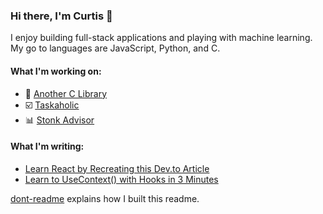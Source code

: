 ### Hi there, I'm Curtis 👋

I enjoy building full-stack applications and playing with machine learning. My go to languages are JavaScript, Python, and C.

#### What I'm working on:
- 📗 [Another C Library](https://anotherlibrary.com)
- ☑️ [Taskaholic](https://taskaholic.com)
- 📊 [Stonk Advisor](https://stonkadvisor.com)

#### What I'm writing:

 - [Learn React by Recreating this Dev.to Article](https://dev.to/curtiscodes/learn-react-by-recreating-this-dev-to-article-1pfm)
 - [Learn to UseContext() with Hooks in 3 Minutes](https://dev.to/curtiscodes/learn-to-usecontext-with-hooks-in-3-minutes-4c4g)
 
[dont-readme](https://github.com/danielcurtis/dont-readme) explains how I built this readme.
